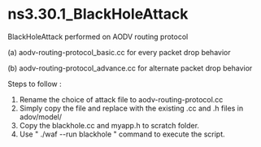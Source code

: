 # ns3.30.1_BlackHoleAttack

BlackHoleAttack performed on AODV routing protocol


(a) aodv-routing-protocol_basic.cc for every packet drop behavior

(b) aodv-routing-protocol_advance.cc for alternate packet drop behavior

Steps to follow :

1. Rename the choice of attack file to  aodv-routing-protocol.cc 
2. Simply copy the file and replace with the existing .cc and .h files in adov/model/
2. Copy the blackhole.cc and myapp.h to scratch folder.
3. Use " ./waf --run blackhole " command to execute the script.
